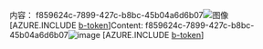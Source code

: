 <span data-ttu-id="6b698-101">内容： f859624c-7899-427c-b8bc-45b04a6d6b07![图像](29402ea6-cdfa-48fb-aaf3-0801d0e120a8.png)
[AZURE.INCLUDE [b-token](d4b56250-5e0c-401d-9d12-4846354b7ae8.md)]</span><span class="sxs-lookup"><span data-stu-id="6b698-101">Content: f859624c-7899-427c-b8bc-45b04a6d6b07![image](29402ea6-cdfa-48fb-aaf3-0801d0e120a8.png)
[AZURE.INCLUDE [b-token](d4b56250-5e0c-401d-9d12-4846354b7ae8.md)]</span></span>
